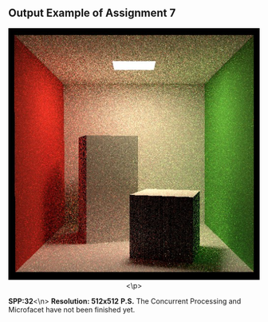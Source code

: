 ## Output Example of Assignment 7

<p align="center">
  <img src="https://github.com/Mistral-Twirl/GAMES101-Assignments/blob/main/Assignment7/build/binary_PT.jpg">
 <\p>
   
**SPP:32**<\n>
**Resolution: 512x512**
**P.S.** The Concurrent Processing and Microfacet have not been finished yet.
